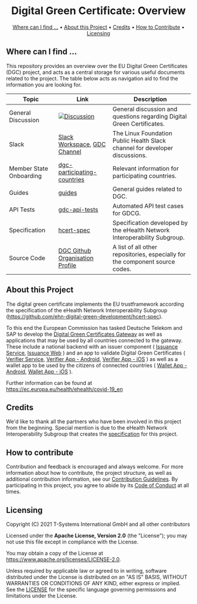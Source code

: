 <h1 align="center">
 Digital Green Certificate: Overview
</h1>

<p align="center">
    <a href="#where-can-i-find-">Where can I find ...</a> •
    <a href="#about-this-project">About this Project</a> •
    <a href="#credits">Credits</a> •
    <a href="#how-to-contribute">How to Contribute</a> •
    <a href="#licensing">Licensing</a>
</p>

## Where can I find ... 

This repository provides an overview over the EU Digital Green Certificates (DGC) project, and acts as a central storage for various useful documents related to the project. The table below acts as navigation aid to find the information you are looking for.

| Topic                   | Link                              | Description                                                                 |
|-------------------------|-----------------------------------|-----------------------------------------------------------------------------|
| General Discussion      |  [![Discussion](https://img.shields.io/github/issues/eu-digital-green-certificates/dgc-overview?style=flat)](/../../issues) | General discussion and questions regarding Digital Green Certificates.      |
| Slack                   | [Slack Workspace], [GDC Channel]  | The Linux Foundation Public Health Slack channel for developer discussions. |
| Member State Onboarding | [dgc-participating-countries]     | Relevant information for participating countries.                           |
| Guides                  | [guides]                          | General guides related to DGC.                                         |
| API Tests               | [gdc-api-tests]                   | Automated API test cases for GDCG.                                          |
| Specification           | [hcert-spec]                      | Specification developed by the eHealth Network Interoperability Subgroup.   |
| Source Code             | [DGC Github Organisation Profile] | A list of all other repositories, especially for the component source codes.   |

<!--| Test Specifications     | [test-specifications]         | General test specifications.                                                             | Note: Disabled until files are provided -->

[dgc-participating-countries]: https://github.com/eu-digital-green-certificates/dgc-participating-countries
[onboarding checklist]: https://github.com/eu-digital-green-certificates/dgc-participating-countries/blob/main/gateway/OnboardingChecklist.md
[guides]: ./guides
[test-specifications]: ./test-specification
[gdc-api-tests]: https://github.com/eu-digital-green-certificates/dgc-api-tests
[hcert-spec]: https://github.com/ehn-digital-green-development/hcert-spec
[Slack Workspace]: https://lfpublichealth.slack.com
[GDC channel]: https://lfpublichealth.slack.com/archives/C01UZFNU3M0
[DGC Github Organisation Profile]: https://github.com/eu-digital-green-certificates

## About this Project

The digital green certificate implements the EU trustframework according the specification of the eHealth Network Interoperability Subgroup (https://github.com/ehn-digital-green-development/hcert-spec). 

To this end the European Commission has tasked Deutsche Telekom and SAP to develop the [Digital Green Certificates Gateway](https://github.com/eu-digital-green-certificates/dgc-gateway) as well as applications that may be used by all countries connected to the gateway. These include a national backend with an issuer component ( [Issuance Service](https://github.com/eu-digital-green-certificates/dgca-issuance-service), [Issuance Web](https://github.com/eu-digital-green-certificates/dgca-issuance-web) ) and an app to validate Digital Green Certificates ( [Verifier Service](https://github.com/eu-digital-green-certificates/dgca-verifier-service), [Verifier App - Android](https://github.com/eu-digital-green-certificates/dgca-verifier-app-android), [Verifier App - iOS](https://github.com/eu-digital-green-certificates/dgca-verifier-app-ios) ) as well as a wallet app to be used by the citizens of connected countries ( [Wallet App - Android](https://github.com/eu-digital-green-certificates/dgca-wallet-app-android), [Wallet App - iOS](https://github.com/eu-digital-green-certificates/dgca-wallet-app-ios) ).

Further information can be found at https://ec.europa.eu/health/ehealth/covid-19_en 

## Credits

We'd like to thank all the partners who have been involved in this project from the beginning. Special mention is due to the eHealth Network Interoperability Subgroup that creates the [specification](https://github.com/ehn-digital-green-development/hcert-spec) for this project. 


## How to contribute  

Contribution and feedback is encouraged and always welcome. For more information about how to contribute, the project structure, as well as additional contribution information, see our [Contribution Guidelines](./CONTRIBUTING.md). By participating in this project, you agree to abide by its [Code of Conduct](./CODE_OF_CONDUCT.md) at all times.

## Licensing

Copyright (C) 2021 T-Systems International GmbH and all other contributors

Licensed under the **Apache License, Version 2.0** (the "License"); you may not use this file except in compliance with the License.

You may obtain a copy of the License at https://www.apache.org/licenses/LICENSE-2.0.

Unless required by applicable law or agreed to in writing, software distributed under the License is distributed on an "AS IS" BASIS, WITHOUT WARRANTIES OR CONDITIONS OF ANY KIND, either express or implied. See the [LICENSE](./LICENSE) for the specific language governing permissions and limitations under the License.
